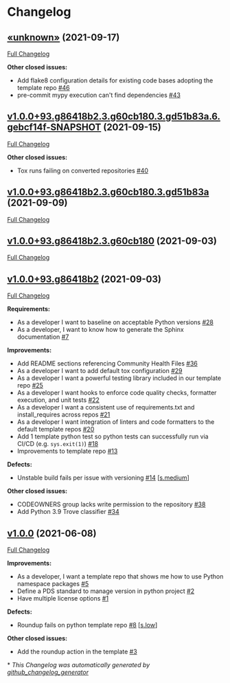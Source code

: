 # Changelog

## [«unknown»](https://github.com/NASA-PDS/pds-template-repo-python/tree/«unknown») (2021-09-17)

[Full Changelog](https://github.com/NASA-PDS/pds-template-repo-python/compare/v1.0.0+93.g86418b2.3.g60cb180.3.gd51b83a.6.gebcf14f-SNAPSHOT...«unknown»)

**Other closed issues:**

- Add flake8 configuration details for existing code bases adopting the template repo [\#46](https://github.com/NASA-PDS/pds-template-repo-python/issues/46)
- pre-commit mypy execution can't find dependencies [\#43](https://github.com/NASA-PDS/pds-template-repo-python/issues/43)

## [v1.0.0+93.g86418b2.3.g60cb180.3.gd51b83a.6.gebcf14f-SNAPSHOT](https://github.com/NASA-PDS/pds-template-repo-python/tree/v1.0.0+93.g86418b2.3.g60cb180.3.gd51b83a.6.gebcf14f-SNAPSHOT) (2021-09-15)

[Full Changelog](https://github.com/NASA-PDS/pds-template-repo-python/compare/v1.0.0+93.g86418b2.3.g60cb180.3.gd51b83a...v1.0.0+93.g86418b2.3.g60cb180.3.gd51b83a.6.gebcf14f-SNAPSHOT)

**Other closed issues:**

- Tox runs failing on converted repositories [\#40](https://github.com/NASA-PDS/pds-template-repo-python/issues/40)

## [v1.0.0+93.g86418b2.3.g60cb180.3.gd51b83a](https://github.com/NASA-PDS/pds-template-repo-python/tree/v1.0.0+93.g86418b2.3.g60cb180.3.gd51b83a) (2021-09-09)

[Full Changelog](https://github.com/NASA-PDS/pds-template-repo-python/compare/v1.0.0+93.g86418b2.3.g60cb180...v1.0.0+93.g86418b2.3.g60cb180.3.gd51b83a)

## [v1.0.0+93.g86418b2.3.g60cb180](https://github.com/NASA-PDS/pds-template-repo-python/tree/v1.0.0+93.g86418b2.3.g60cb180) (2021-09-03)

[Full Changelog](https://github.com/NASA-PDS/pds-template-repo-python/compare/v1.0.0+93.g86418b2...v1.0.0+93.g86418b2.3.g60cb180)

## [v1.0.0+93.g86418b2](https://github.com/NASA-PDS/pds-template-repo-python/tree/v1.0.0+93.g86418b2) (2021-09-03)

[Full Changelog](https://github.com/NASA-PDS/pds-template-repo-python/compare/v1.0.0...v1.0.0+93.g86418b2)

**Requirements:**

- As a developer I want to baseline on acceptable Python versions [\#28](https://github.com/NASA-PDS/pds-template-repo-python/issues/28)
- As a developer, I want to know how to generate the Sphinx documentation [\#7](https://github.com/NASA-PDS/pds-template-repo-python/issues/7)

**Improvements:**

- Add README sections referencing Community Health Files [\#36](https://github.com/NASA-PDS/pds-template-repo-python/issues/36)
- As a developer I want to add default tox configuration [\#29](https://github.com/NASA-PDS/pds-template-repo-python/issues/29)
- As a developer I want a powerful testing library included in our template repo [\#25](https://github.com/NASA-PDS/pds-template-repo-python/issues/25)
- As a developer I want hooks to enforce code quality checks, formatter execution, and unit tests [\#22](https://github.com/NASA-PDS/pds-template-repo-python/issues/22)
- As a developer I want a consistent use of requirements.txt and install\_requires across repos [\#21](https://github.com/NASA-PDS/pds-template-repo-python/issues/21)
- As a developer I want integration of linters and code formatters to the default template repos [\#20](https://github.com/NASA-PDS/pds-template-repo-python/issues/20)
- Add 1 template python test so python tests can successfully run via CI/CD \(e.g. `sys.exit(1)`\) [\#18](https://github.com/NASA-PDS/pds-template-repo-python/issues/18)
- Improvements to template repo [\#13](https://github.com/NASA-PDS/pds-template-repo-python/issues/13)

**Defects:**

- Unstable build fails per issue with versioning [\#14](https://github.com/NASA-PDS/pds-template-repo-python/issues/14) [[s.medium](https://github.com/NASA-PDS/pds-template-repo-python/labels/s.medium)]

**Other closed issues:**

- CODEOWNERS group lacks write permission to the repository [\#38](https://github.com/NASA-PDS/pds-template-repo-python/issues/38)
- Add Python 3.9 Trove classifier [\#34](https://github.com/NASA-PDS/pds-template-repo-python/issues/34)

## [v1.0.0](https://github.com/NASA-PDS/pds-template-repo-python/tree/v1.0.0) (2021-06-08)

[Full Changelog](https://github.com/NASA-PDS/pds-template-repo-python/compare/ab80899dbf13ccf7d0b2e1debd5ec2c66270fec5...v1.0.0)

**Improvements:**

- As a developer, I want a template repo that shows me how to use Python namespace packages [\#5](https://github.com/NASA-PDS/pds-template-repo-python/issues/5)
- Define a PDS standard to manage version in python project [\#2](https://github.com/NASA-PDS/pds-template-repo-python/issues/2)
- Have multiple license options [\#1](https://github.com/NASA-PDS/pds-template-repo-python/issues/1)

**Defects:**

- Roundup fails on python template repo [\#8](https://github.com/NASA-PDS/pds-template-repo-python/issues/8) [[s.low](https://github.com/NASA-PDS/pds-template-repo-python/labels/s.low)]

**Other closed issues:**

- Add the roundup action in the template [\#3](https://github.com/NASA-PDS/pds-template-repo-python/issues/3)



\* *This Changelog was automatically generated by [github_changelog_generator](https://github.com/github-changelog-generator/github-changelog-generator)*
